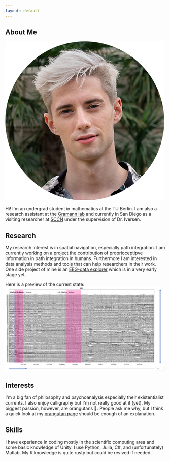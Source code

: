 ```yaml
---
layout: default
---
```


## About Me

<img class="profile-picture" src="timo.jpg">

Hi! I'm an undergrad student in mathematics at the TU Berlin. I am also a research assistant at the <a href="https://www.bpn.tu-berlin.de/menue/biopsychologie_und_neuroergonomie/parameter/en/" target="_blank">Gramann lab</a> and currently in San Diego as a visiting researcher at <a href="https://sccn.ucsd.edu/" target="_blank">SCCN</a> under the supervision of Dr. Iversen.

## Research

My research interest is in spatial navigation, especially path integration. I am currently working on a project the contribution of proprioceptipve information in path integration in humans. 
Furthermore I am interested in data analysis methods and tools that can help researchers in their work. One side project of mine is an <a href="https://github.com/timo-berg/eegraw_explorer" target="_blank">EEG-data explorer</a> which is in a very early stage yet. 

Here is a preview of the current state:
<img class="img" src="data_explorer_preview.jpg">

## Interests
I'm a big fan of philosophy and psychoanalysis especially their existentialist currents. I also enjoy calligraphy but I'm not really good at it (yet). My biggest passion, however, are orangutans 🦧. People ask me why, but I think a quick look at my [orangutan page](orangutan) should be enough of an explanation.

## Skills
I have experience in coding mostly in the scientific computing area and some basic knowledge of Unity. I use Python, Julia, C#, and (unfortunately) Matlab. My R knowledge is quite rusty but could be revived if needed.